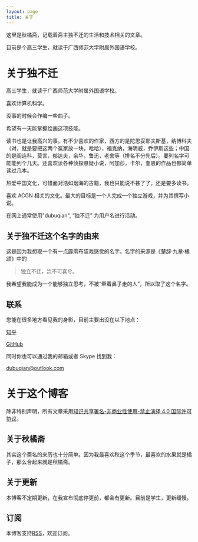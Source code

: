 ```yaml
---
layout: page
title: 关于
---
```

这里是秋橘斋，记载着斋主独不迁的生活和技术相关的文章。

目前是个高三学生，就读于广西师范大学附属外国语学校。
# 关于独不迁
高三学生，就读于广西师范大学附属外国语学校。

喜欢计算机科学。

没事的时候会作编一些曲子。

希望有一天能掌握绘画这项技能。

读书也是让我高兴的事。有不少喜欢的作家，西方的是陀思妥耶夫斯基，纳博科夫（对，就是要把这两个冤家放一块，哈哈），福克纳，海明威，乔伊斯这些；中国的是阎连科，莫言，郁达夫，余华，鲁迅，老舍等（排名不分先后）。要列名字可能能列个几天。还喜欢读各种侦探悬疑小说，阿加莎，卡尔，奎恩的作品也都简单读过几本。

热爱中国文化，可惜面对浩如烟海的古籍，我也只能说不甚了了，还是要多读书。

喜欢 ACGN 相关的文化。最大的目标是一个人完成一个独立游戏，并为其撰写小说。

在网上通常使用"dubuqian", “独不迁” 为用户名进行活动。
## 关于独不迁这个名字的由来
这是因为我想取一个有一点霹雳布袋戏感觉的名字。名字的来源是《楚辞·九章·橘颂》中的

> 独立不迁，岂不可喜兮。

我希望我能成为一个能够独立思考，不被“牵着鼻子走的人”，所以取了这个名字。
## 联系
您能在很多地方看见我的身影，目前主要出没在以下地点：

[知乎](https://www.zhihu.com/people/cleanxd/activities)

[GitHub](https://github.com/dubuqian)

同时你也可以通过我的邮箱或者 Skype 找到我：

[dubuqian@outlook.com](mailto:dubuqian@outlook.com)
# 关于这个博客
除非特别声明，所有文章采用[知识共享署名-非商业性使用-禁止演绎 4.0 国际许可协议](https://creativecommons.org/licenses/by-nc-nd/4.0/)。
## 关于秋橘斋
其实这个斋名的来历也十分简单。因为我最喜欢秋这个季节，最喜欢的水果就是橘子，那么合起来就是秋橘斋。
## 关于更新
本博客不定期更新，在我宣布彻底停更前，都会有更新。目前是学生，更新缓慢。
## 订阅
本博客支持[RSS](/atom.xml)，欢迎订阅。
